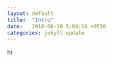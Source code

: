```yaml
---
layout: default
title:  "Intro"
date:   2018-06-10 5:04:16 +0530
categories: jekyll update
---
```


hi